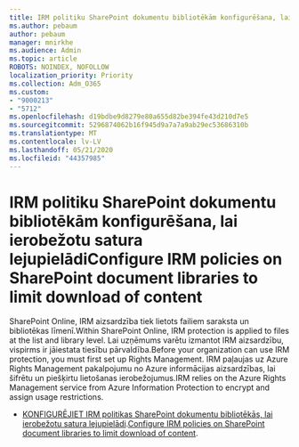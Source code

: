 ```yaml
---
title: IRM politiku SharePoint dokumentu bibliotēkām konfigurēšana, lai ierobežotu satura lejupielādi
ms.author: pebaum
author: pebaum
manager: mnirkhe
ms.audience: Admin
ms.topic: article
ROBOTS: NOINDEX, NOFOLLOW
localization_priority: Priority
ms.collection: Adm_O365
ms.custom:
- "9000213"
- "5712"
ms.openlocfilehash: d19bdbe9d8279e80a655d82be394fe43d210d7e5
ms.sourcegitcommit: 5296874062b16f945d9a7a7a9ab29ec53686310b
ms.translationtype: MT
ms.contentlocale: lv-LV
ms.lasthandoff: 05/21/2020
ms.locfileid: "44357985"
---
```

# <a name="configure-irm-policies-on-sharepoint-document-libraries-to-limit-download-of-content"></a><span data-ttu-id="e1b71-102">IRM politiku SharePoint dokumentu bibliotēkām konfigurēšana, lai ierobežotu satura lejupielādi</span><span class="sxs-lookup"><span data-stu-id="e1b71-102">Configure IRM policies on SharePoint document libraries to limit download of content</span></span>

<span data-ttu-id="e1b71-103">SharePoint Online, IRM aizsardzība tiek lietots failiem saraksta un bibliotēkas līmenī.</span><span class="sxs-lookup"><span data-stu-id="e1b71-103">Within SharePoint Online, IRM protection is applied to files at the list and library level.</span></span> <span data-ttu-id="e1b71-104">Lai uzņēmums varētu izmantot IRM aizsardzību, vispirms ir jāiestata tiesību pārvaldība.</span><span class="sxs-lookup"><span data-stu-id="e1b71-104">Before your organization can use IRM protection, you must first set up Rights Management.</span></span> <span data-ttu-id="e1b71-105">IRM paļaujas uz Azure Rights Management pakalpojumu no Azure informācijas aizsardzības, lai šifrētu un piešķirtu lietošanas ierobežojumus.</span><span class="sxs-lookup"><span data-stu-id="e1b71-105">IRM relies on the Azure Rights Management service from Azure Information Protection to encrypt and assign usage restrictions.</span></span>

- <span data-ttu-id="e1b71-106">[KONFIGURĒJIET IRM politikas SharePoint dokumentu bibliotēkās, lai ierobežotu satura lejupielādi](https://docs.microsoft.com/office365/securitycompliance/set-up-irm-in-sp-admin-center).</span><span class="sxs-lookup"><span data-stu-id="e1b71-106">[Configure IRM policies on SharePoint document libraries to limit download of content](https://docs.microsoft.com/office365/securitycompliance/set-up-irm-in-sp-admin-center).</span></span>
